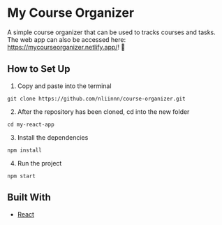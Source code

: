 # My Course Organizer

A simple course organizer that can be used to tracks courses and tasks. The web app can also be accessed here: https://mycourseorganizer.netlify.app/! 🌟

## How to Set Up

1. Copy and paste into the terminal

```
git clone https://github.com/nliinnn/course-organizer.git
```

2. After the repository has been cloned, cd into the new folder

```
cd my-react-app
```

3. Install the dependencies

```
npm install
```

4. Run the project

```
npm start
```

## Built With

* [React](https://react.dev/)

